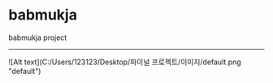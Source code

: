 # babmukja
babmukja project
<hr/>
![Alt text](C:/Users/123123/Desktop/파이널 프로젝트/이미지/default.png "default")

